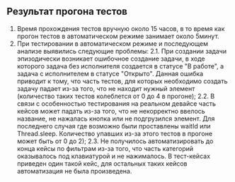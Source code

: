 ## Результат прогона тестов

1. Время прохождения тестов вручную около 15 часов, в то время как прогон тестов в автоматическом режиме занимает около 5минут.
2. При тестировании в автоматическом режиме и последующем анализе выявились следующие проблемы:
    2.1. При создании задачи эпизодически возникает ошибочное создание задачи, в ходе которого задача без исполнителя создается в статусе "В работе", а задача с исполнителем в статусе "Открыто". Данная ошибка приводит к тому, что часть тестов, для которых необходимо создать задачу падает из-за того, что не находит нужный элемент (количество таких тестов колеблется от 0 до 4 в прогоне);
    2.2. В связи с особенностью тестирования на реальном девайсе часть кейсов может падать из-за того, что не некорректно ввелось название, не нажалась кнопка или не подгрузился элемент. Для последнего случая где возможно были проставлены waitId или Thread.sleep. Количество упавших из-за этого тестов в прогоне может быть от 0 до 2);
    2.3. Не получилось автоматизировать до конца кейсы по фильтрам из-за того, что часть категорий оказывалось под клавиатурой и не нажималось. В тест-кейсах приведен один такой кейс, для остальных таких кейсов автоматизация не была произведена.
